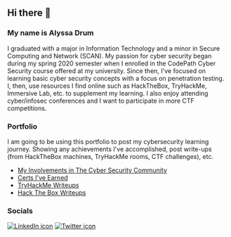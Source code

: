 ## Hi there 👋

### My name is Alyssa Drum 
I graduated with a major in Information Technology and a minor in Secure Computing and Network (SCAN). My passion for cyber security began during my spring 2020 semester when I enrolled in the CodePath Cyber Security course offered at my university. Since then, I've focused on learning basic cyber security concepts with a focus on penetration testing. I, then, use resources I find online such as HackTheBox, TryHackMe, Immersive Lab, etc. to supplement my learning. I also enjoy attending cyber/infosec conferences and I want to participate in more CTF competitions.  

### Portfolio
I am going to be using this portfolio to post my cybersecurity learning journey. Showing any achievements I've accomplished, post write-ups (from HackTheBox machines, TryHackMe rooms, CTF challenges), etc. 

- [My Involvements in The Cyber Security Community](https://github.com/alydrum/alydrum/blob/main/MyInvolvements.md)
- [Certs I've Earned](https://github.com/alydrum/alydrum/blob/main/Certs.md)
- [TryHackMe Writeups](https://github.com/alydrum/TryHackMe)
- [Hack The Box Writeups](https://github.com/alydrum/HackTheBox-Writeups)

### Socials
<a href="https://www.linkedin.com/in/alydrum/"><img alt="LinkedIn icon" src="https://img.icons8.com/bubbles/70/000000/linkedin.png"/></a>
<a href="https://twitter.com/cyb3raly"><img alt="Twitter icon" src="https://img.icons8.com/bubbles/70/000000/twitter.png"/></a>
